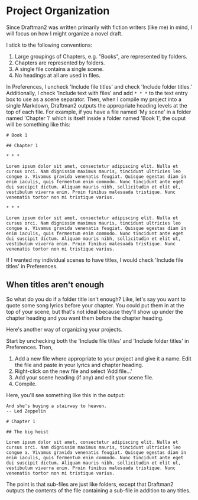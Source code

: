 # Project Organization

Since Draftman2 was written primarily with fiction writers (like me) in mind, I will focus on how I might organize a novel draft.

I stick to the following conventions:

1. Large groupings of Chapters, e.g. "Books", are represented by folders.
2. Chapters are represented by folders.
3. A single file contains a single scene.
4. No headings at all are used in files.

In Preferences, I uncheck 'Include file titles' and check 'Include folder titles.' Additionally, I check 'Include text with files' and add `* * *` to the text entry box to use as a scene separator. Then, when I compile my project into a single Markdown, Draftman2 outputs the appropriate heading levels at the top of each file. For example, if you have a file named 'My scene' in a folder named 'Chapter 1' which is itself inside a folder named 'Book 1', the ouput will be something like this:

```
# Book 1

## Chapter 1

* * *

Lorem ipsum dolor sit amet, consectetur adipiscing elit. Nulla et cursus orci. Nam dignissim maximus mauris, tincidunt ultricies leo congue a. Vivamus gravida venenatis feugiat. Quisque egestas diam in enim iaculis, quis fermentum enim commodo. Nunc tincidunt ante eget dui suscipit dictum. Aliquam mauris nibh, sollicitudin et elit ut, vestibulum viverra enim. Proin finibus malesuada tristique. Nunc venenatis tortor non mi tristique varius.

* * *

Lorem ipsum dolor sit amet, consectetur adipiscing elit. Nulla et cursus orci. Nam dignissim maximus mauris, tincidunt ultricies leo congue a. Vivamus gravida venenatis feugiat. Quisque egestas diam in enim iaculis, quis fermentum enim commodo. Nunc tincidunt ante eget dui suscipit dictum. Aliquam mauris nibh, sollicitudin et elit ut, vestibulum viverra enim. Proin finibus malesuada tristique. Nunc venenatis tortor non mi tristique varius.
```

If I wanted my individual scenes to have titles, I would check 'Include file titles' in Preferences.

## When titles aren't enough

So what do you do if a folder title isn't enough? Like, let's say you want to quote some song lyrics before your chapter. You could put them in at the top of your scene, but that's not ideal because they'll show up under the chapter heading and you want them before the chapter heading.

Here's another way of organizing your projects.

 Start by unchecking both the 'Include file titles'  and 'Include folder titles' in Preferences. Then,

1. Add a new file where appropriate to your project and give it a name. Edit the file and paste in your lyrics and chapter heading.
2. Right-click on the new file and select 'Add file...'
3. Add your scene heading (if any) and edit your scene file.
4. Compile.

Here, you'll see something like this in the output:

```
And she's buying a stairway to heaven.
-- Led Zeppelin

# Chapter 1

## The big heist

Lorem ipsum dolor sit amet, consectetur adipiscing elit. Nulla et cursus orci. Nam dignissim maximus mauris, tincidunt ultricies leo congue a. Vivamus gravida venenatis feugiat. Quisque egestas diam in enim iaculis, quis fermentum enim commodo. Nunc tincidunt ante eget dui suscipit dictum. Aliquam mauris nibh, sollicitudin et elit ut, vestibulum viverra enim. Proin finibus malesuada tristique. Nunc venenatis tortor non mi tristique varius.
```

The point is that sub-files are just like folders, except that Draftman2 outputs the contents of the file containing a sub-file in addition to any titles.